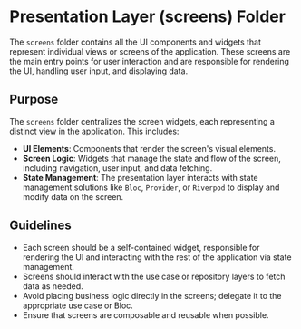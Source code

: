 # Presentation Layer (screens) Folder

The `screens` folder contains all the UI components and widgets that represent individual views or screens of the application. These screens are the main entry points for user interaction and are responsible for rendering the UI, handling user input, and displaying data.

## Purpose
The `screens` folder centralizes the screen widgets, each representing a distinct view in the application. This includes:
- **UI Elements**: Components that render the screen's visual elements.
- **Screen Logic**: Widgets that manage the state and flow of the screen, including navigation, user input, and data fetching.
- **State Management**: The presentation layer interacts with state management solutions like `Bloc`, `Provider`, or `Riverpod` to display and modify data on the screen.

## Guidelines
- Each screen should be a self-contained widget, responsible for rendering the UI and interacting with the rest of the application via state management.
- Screens should interact with the use case or repository layers to fetch data as needed.
- Avoid placing business logic directly in the screens; delegate it to the appropriate use case or Bloc.
- Ensure that screens are composable and reusable when possible.
